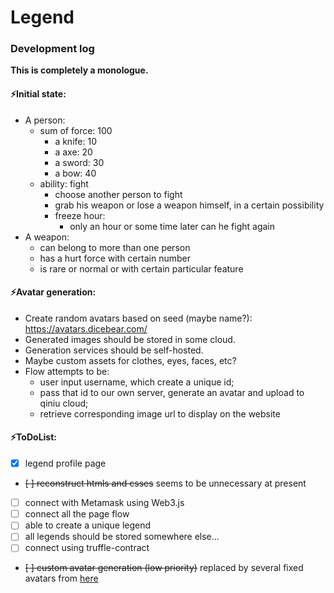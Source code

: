 # Legend

### Development log

**This is completely a monologue.**

#### ⚡️Initial state:

* A person: 
    * sum of force: 100
        * a knife: 10
        * a axe: 20
        * a sword: 30
        * a bow: 40
    * ability: fight
        * choose another person to fight
        * grab his weapon or lose a weapon himself, in a certain possibility
        * freeze hour: 
            * only an hour or some time later can he fight again
* A weapon:
    * can belong to more than one person
    * has a hurt force with certain number
    * is rare or normal or with certain particular feature

#### ⚡️Avatar generation:

* Create random avatars based on seed (maybe name?): https://avatars.dicebear.com/
* Generated images should be stored in some cloud.
* Generation services should be self-hosted.
* Maybe custom assets for clothes, eyes, faces, etc?
* Flow attempts to be:  
    * user input username, which create a unique id;
    * pass that id to our own server, generate an avatar and upload to qiniu cloud;
    * retrieve corresponding image url to display on the website


#### ⚡️ToDoList:

* [x] legend profile page
* ~~[ ] reconstruct htmls and csses~~ seems to be unnecessary at present
* [ ] connect with Metamask using Web3.js
* [ ] connect all the page flow
* [ ] able to create a unique legend
* [ ] all legends should be stored somewhere else...
* [ ] connect using truffle-contract
* ~~[ ] custom avatar generation (low priority)~~ replaced by several fixed avatars from [here](http://www.aigei.com/view/73350.html)
